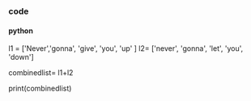 ### code
#### python


l1 = ['Never','gonna', 'give', 'you', 'up' ]
l2= ['never', 'gonna', 'let', 'you', 'down']

combinedlist= l1+l2

print(combinedlist)
